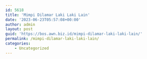 ```yaml
---
id: 5618
title: 'Mimpi Dilamar Laki Laki Lain'
date: '2023-06-23T05:57:08+00:00'
author: admin
layout: post
guid: 'https://bos.awn.biz.id/mimpi-dilamar-laki-laki-lain/'
permalink: /mimpi-dilamar-laki-laki-lain/
categories:
    - Uncategorized
---
```


